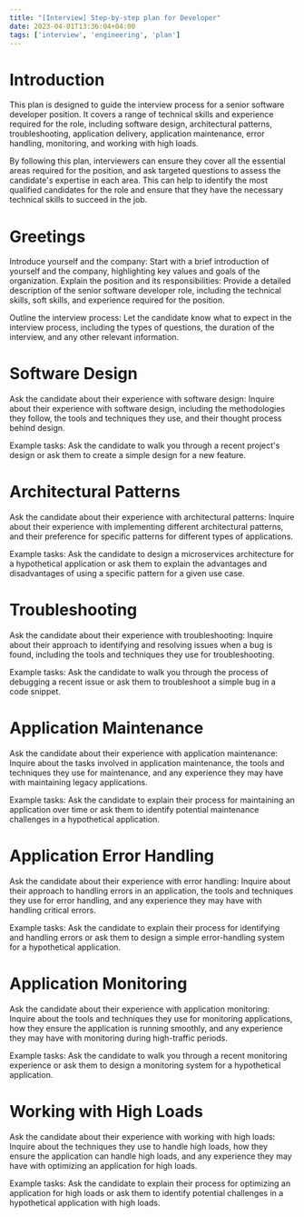 ```yaml
---
title: "[Interview] Step-by-step plan for Developer"
date: 2023-04-01T13:36:04+04:00
tags: ['interview', 'engineering', 'plan']
---
```

# Introduction

This plan is designed to guide the interview process for a senior software developer position. It covers a range of technical skills and experience required for the role, including software design, architectural patterns, troubleshooting, application delivery, application maintenance, error handling, monitoring, and working with high loads.

By following this plan, interviewers can ensure they cover all the essential areas required for the position, and ask targeted questions to assess the candidate's expertise in each area. This can help to identify the most qualified candidates for the role and ensure that they have the necessary technical skills to succeed in the job.

<!--more-->

# Greetings
Introduce yourself and the company: Start with a brief introduction of yourself and the company, highlighting key values and goals of the organization.
Explain the position and its responsibilities: Provide a detailed description of the senior software developer role, including the technical skills, soft skills, and experience required for the position.

Outline the interview process: Let the candidate know what to expect in the interview process, including the types of questions, the duration of the interview, and any other relevant information.

# Software Design
Ask the candidate about their experience with software design: Inquire about their experience with software design, including the methodologies they follow, the tools and techniques they use, and their thought process behind design.

Example tasks: Ask the candidate to walk you through a recent project's design or ask them to create a simple design for a new feature.

# Architectural Patterns
Ask the candidate about their experience with architectural patterns: Inquire about their experience with implementing different architectural patterns, and their preference for specific patterns for different types of applications.

Example tasks: Ask the candidate to design a microservices architecture for a hypothetical application or ask them to explain the advantages and disadvantages of using a specific pattern for a given use case.

# Troubleshooting
Ask the candidate about their experience with troubleshooting: Inquire about their approach to identifying and resolving issues when a bug is found, including the tools and techniques they use for troubleshooting.

Example tasks: Ask the candidate to walk you through the process of debugging a recent issue or ask them to troubleshoot a simple bug in a code snippet.

# Application Maintenance
Ask the candidate about their experience with application maintenance: Inquire about the tasks involved in application maintenance, the tools and techniques they use for maintenance, and any experience they may have with maintaining legacy applications.

Example tasks: Ask the candidate to explain their process for maintaining an application over time or ask them to identify potential maintenance challenges in a hypothetical application.

# Application Error Handling
Ask the candidate about their experience with error handling: Inquire about their approach to handling errors in an application, the tools and techniques they use for error handling, and any experience they may have with handling critical errors.

Example tasks: Ask the candidate to explain their process for identifying and handling errors or ask them to design a simple error-handling system for a hypothetical application.

# Application Monitoring
Ask the candidate about their experience with application monitoring: Inquire about the tools and techniques they use for monitoring applications, how they ensure the application is running smoothly, and any experience they may have with monitoring during high-traffic periods.

Example tasks: Ask the candidate to walk you through a recent monitoring experience or ask them to design a monitoring system for a hypothetical application.

# Working with High Loads
Ask the candidate about their experience with working with high loads: Inquire about the techniques they use to handle high loads, how they ensure the application can handle high loads, and any experience they may have with optimizing an application for high loads.

Example tasks: Ask the candidate to explain their process for optimizing an application for high loads or ask them to identify potential challenges in a hypothetical application with high loads.